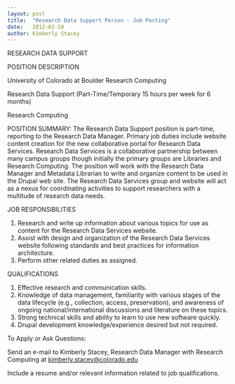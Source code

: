 ```yaml
---
layout: post
title:  "Research Data Support Person - Job Posting"
date:   2012-03-19
author: Kimberly Stacey
---
```

RESEARCH DATA SUPPORT

POSITION DESCRIPTION

University of Colorado at Boulder Research Computing
 
Research Data Support (Part-Time/Temporary 15 hours per week for 6 months)

Research Computing
 
POSITION SUMMARY: The Research Data Support position is part-time, reporting to the Research Data Manager.  Primary job duties include website content creation for the new collaborative portal for Research Data Services.  Research Data Services is a collaborative partnership between many campus groups though initially the primary groups are Libraries and Research Computing.  The position will work with the Research Data Manager and Metadata Librarian to write and organize content to be used in the Drupal web site.  The Research Data Services group and website will act as a nexus for coordinating activities to support researchers with a multitude of research data needs.

JOB RESPONSIBILITIES

1. Research and write up information about various topics for use as content for the Research Data Services website. 
2. Assist with design and organization of the Research Data Services website following standards and best practices for information architecture.
3. Perform other related duties as assigned.

QUALIFICATIONS

1. Effective research and communication skills.
2. Knowledge of data management, familiarity with various stages of the data lifecycle (e.g., collection, access, preservation), and awareness of ongoing national/international discussions and literature on these topics.
3. Strong technical skills and ability to learn to use new software quickly.
4. Drupal development knowledge/experience desired but not required.

To Apply or Ask Questions:

Send an e-mail to Kimberly Stacey, Research Data Manager with Research Computing at kimberly.stacey@colorado.edu

Include a resume and/or relevant information related to job qualifications.